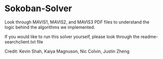 # Sokoban-Solver

Look through MAVIS1, MAVIS2, and MAVIS3 PDF files to understand the logic behind the algorithms we implemented. 

If you would like to run this solver yourself, 
please look through the readme-searchclient.txt file

Credit: Kevin Shah, Kaiya Magnuson, Nic Colvin, Justin Zheng
